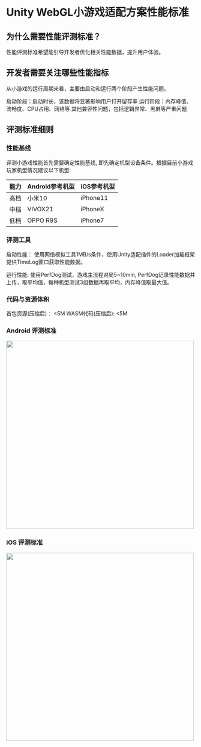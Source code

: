 # Unity WebGL小游戏适配方案性能标准
## 为什么需要性能评测标准？
性能评测标准希望能引导开发者优化相关性能数据，提升用户体验。


## 开发者需要关注哪些性能指标
从小游戏的运行周期来看，主要由启动和运行两个阶段产生性能问题。

启动阶段：启动时长，该数据将显著影响用户打开留存率
运行阶段：内存峰值、流畅度、CPU占用、网络等
其他兼容性问题，包括逻辑异常、黑屏等严重问题


## 评测标准细则

### 性能基线
评测小游戏性能首先需要确定性能基线, 即先确定机型设备条件。根据目前小游戏玩家机型情况建议以下机型:

| 能力 |Android参考机型  |iOS参考机型  |
| --- | --- |--- |
| 高档 |小米10 |iPhone11|
| 中档 |VIVOX21 |iPhoneX|
| 低档 |OPPO R9S |iPhone7|
 

### 评测工具
启动性能：
使用网络模拟工具1MB/s条件，使用Unity适配插件的Loader加载框架提供TimeLog窗口获取性能数据。

运行性能: 
使用PerfDog测试，游戏主流程对局5~10min, PerfDog记录性能数据并上传，取平均值，每种机型测试3组数据再取平均，内存峰值取最大值。

### 代码与资源体积
首包资源(压缩后)： <5M
WASM代码(压缩后):  <5M

### Android 评测标准
<image src='../image/perfmeasure3.png' width="500"/>


### iOS 评测标准

<image src='../image/perfmeasure4.png' width="500"/>
